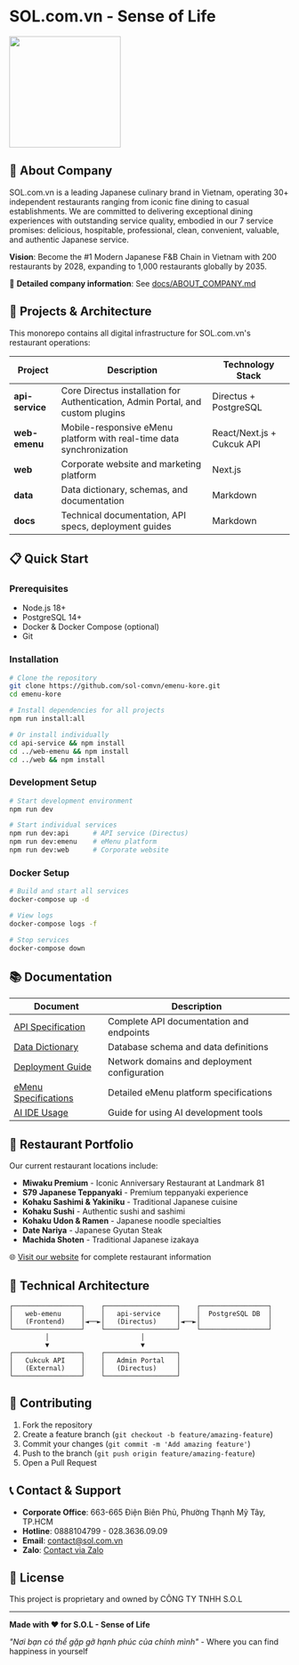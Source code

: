 # SOL.com.vn - Sense of Life

[<img src="https://www.sol.com.vn/logo/main_logo_sol.png" height="200px">](https://www.sol.com.vn/logo/main_logo_sol.png)

## 🏢 About Company

SOL.com.vn is a leading Japanese culinary brand in Vietnam, operating 30+ independent restaurants ranging from iconic fine dining to casual establishments. We are committed to delivering exceptional dining experiences with outstanding service quality, embodied in our 7 service promises: delicious, hospitable, professional, clean, convenient, valuable, and authentic Japanese service.

**Vision**: Become the #1 Modern Japanese F&B Chain in Vietnam with 200 restaurants by 2028, expanding to 1,000 restaurants globally by 2035.

📖 **Detailed company information**: See [docs/ABOUT_COMPANY.md](docs/ABOUT_COMPANY.md)

## 🚀 Projects & Architecture

This monorepo contains all digital infrastructure for SOL.com.vn's restaurant operations:

| Project | Description | Technology Stack |
|---------|-------------|------------------|
| **api-service** | Core Directus installation for Authentication, Admin Portal, and custom plugins | Directus + PostgreSQL |
| **web-emenu** | Mobile-responsive eMenu platform with real-time data synchronization | React/Next.js + Cukcuk API |
| **web** | Corporate website and marketing platform | Next.js |
| **data** | Data dictionary, schemas, and documentation | Markdown |
| **docs** | Technical documentation, API specs, deployment guides | Markdown |

## 📋 Quick Start

### Prerequisites
- Node.js 18+
- PostgreSQL 14+
- Docker & Docker Compose (optional)
- Git

### Installation

```bash
# Clone the repository
git clone https://github.com/sol-comvn/emenu-kore.git
cd emenu-kore

# Install dependencies for all projects
npm run install:all

# Or install individually
cd api-service && npm install
cd ../web-emenu && npm install
cd ../web && npm install
```

### Development Setup

```bash
# Start development environment
npm run dev

# Start individual services
npm run dev:api      # API service (Directus)
npm run dev:emenu    # eMenu platform
npm run dev:web      # Corporate website
```

### Docker Setup

```bash
# Build and start all services
docker-compose up -d

# View logs
docker-compose logs -f

# Stop services
docker-compose down
```

## 📚 Documentation

| Document | Description |
|----------|-------------|
| [API Specification](docs/KORE_API_SPECIFICATION.md) | Complete API documentation and endpoints |
| [Data Dictionary](data/DATA_DICTIONARY.md) | Database schema and data definitions |
| [Deployment Guide](docs/DEPLOYMENT_NETWORK_DOMAINS.md) | Network domains and deployment configuration |
| [eMenu Specifications](docs/specs/sol-kore-emenu-specs.md) | Detailed eMenu platform specifications |
| [AI IDE Usage](docs/HOW_TO_USE_AI_IDE.md) | Guide for using AI development tools |

## 🏢 Restaurant Portfolio

Our current restaurant locations include:

- **Miwaku Premium** - Iconic Anniversary Restaurant at Landmark 81
- **S79 Japanese Teppanyaki** - Premium teppanyaki experience
- **Kohaku Sashimi & Yakiniku** - Traditional Japanese cuisine
- **Kohaku Sushi** - Authentic sushi and sashimi
- **Kohaku Udon & Ramen** - Japanese noodle specialties
- **Date Nariya** - Japanese Gyutan Steak
- **Machida Shoten** - Traditional Japanese izakaya

🌐 [Visit our website](https://www.sol.com.vn) for complete restaurant information

## 🔧 Technical Architecture

```
┌─────────────────┐    ┌──────────────────┐    ┌─────────────────┐
│   web-emenu     │    │   api-service    │    │  PostgreSQL DB  │
│   (Frontend)    │◄──►│   (Directus)     │◄──►│                 │
└─────────────────┘    └──────────────────┘    └─────────────────┘
         │                       │
         ▼                       ▼
┌─────────────────┐    ┌──────────────────┐
│   Cukcuk API    │    │   Admin Portal   │
│   (External)    │    │   (Directus)     │
└─────────────────┘    └──────────────────┘
```

## 🤝 Contributing

1. Fork the repository
2. Create a feature branch (`git checkout -b feature/amazing-feature`)
3. Commit your changes (`git commit -m 'Add amazing feature'`)
4. Push to the branch (`git push origin feature/amazing-feature`)
5. Open a Pull Request

## 📞 Contact & Support

- **Corporate Office**: 663-665 Điện Biên Phủ, Phường Thạnh Mỹ Tây, TP.HCM
- **Hotline**: 0888104799 - 028.3636.09.09
- **Email**: contact@sol.com.vn
- **Zalo**: [Contact via Zalo](https://zalo.me/2735540598556716859)

## 📄 License

This project is proprietary and owned by CÔNG TY TNHH S.O.L

---

**Made with ❤️ for S.O.L - Sense of Life**

*"Nơi bạn có thể gặp gỡ hạnh phúc của chính mình"* - Where you can find happiness in yourself
